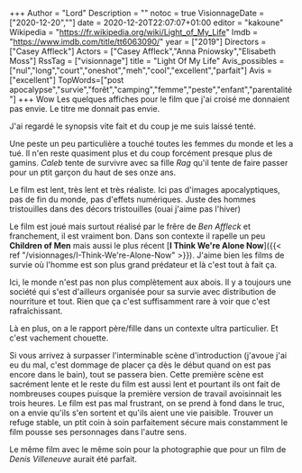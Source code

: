 +++
Author = "Lord"
Description = ""
notoc = true
VisionnageDate = ["2020-12-20",""]
date = 2020-12-20T22:07:07+01:00
editor = "kakoune"
Wikipedia = "https://fr.wikipedia.org/wiki/Light_of_My_Life"
Imdb = "https://www.imdb.com/title/tt6063090/"
year = ["2019"]
Directors = ["Casey Affleck"]
Actors = ["Casey Affleck","Anna Pniowsky","Elisabeth Moss"]
RssTag = ["visionnage"]
title = "Light Of My Life"
Avis_possibles = ["nul","long","court","oneshot","meh","cool","excellent","parfait"]
Avis = ["excellent"] 
TopWords=["post apocalypse","survie","forêt","camping","femme","peste","enfant","parentalité"]
+++
Wow
Les quelques affiches pour le film que j'ai croisé me donnaient pas envie.
Le titre me donnait pas envie.

J'ai regardé le synopsis vite fait et du coup je me suis laissé tenté.

Une peste un peu particulière a touché toutes les femmes du monde et les a tué.
Il n'en reste quasiment plus et du coup forcément presque plus de gamins.
*Caleb* tente de survivre avec sa fille *Rag* qu'il tente de faire passer pour un ptit garçon du haut de ses onze ans.

Le film est lent, très lent et très réaliste.
Ici pas d'images apocalyptiques, pas de fin du monde, pas d'effets numériques.
Juste des hommes tristouilles dans des décors tristouilles (ouai j'aime pas l'hiver)

Le film est joué mais surtout réalisé par le frêre de *Ben Affleck* et franchement, il est vraiment bon.
Dans son contexte il rapelle un peu **Children of Men** mais aussi le plus récent [**I Think We're Alone Now**]({{< ref "/visionnages/I-Think-We're-Alone-Now" >}}).
J'aime bien les films de survie où l'homme est son plus grand prédateur et là c'est tout à fait ça.

Ici, le monde n'est pas non plus complètement aux abois.
Il y a toujours une société qui s'est d'ailleurs organisée pour sa survie avec distribution de nourriture et tout.
Rien que ça c'est suffisamment rare à voir que c'est rafraîchissant.

Là en plus, on a le rapport père/fille dans un contexte ultra particulier.
Et c'est vachement chouette.

Si vous arrivez à surpasser l'interminable scène d'introduction (j'avoue j'ai eu du mal, c'est dommage de placer ça dès le début quand on est pas encore dans le bain), tout se passera bien.
Cette première scène est sacrément lente et le reste du film est aussi lent et pourtant ils ont fait de nombreuses coupes puisque la première version de travail avoisinnait les trois heures.
Le film est pas mal frustrant, on se prend à fond dans le truc, on a envie qu'ils s'en sortent et qu'ils aient une vie paisible.
Trouver un refuge stable, un ptit coin à soin parfaitement sécure mais constamment le film pousse ses personnages dans l'autre sens.

Le même film avec le même soin pour la photographie que pour un film de *Denis Villeneuve* aurait été parfait.
